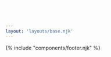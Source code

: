 ```yaml
---
layout: 'layouts/base.njk'
---
```


<div class="c-large">
  <a style="position:fixed; left:50%; transform:translateX(-50%); top:5px; color:white" href="/debug">Debug3</a>
  {% include "components/footer.njk" %}
</div>
